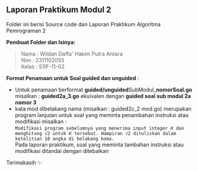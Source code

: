 ## Laporan Praktikum Modul 2
Folder ini berisi Source code dan Laporan Praktikum Algoritma Pemrograman 2

**Pembuat Folder dan Isinya:**

> Nama : Wildan Daffa' Hakim Putra Antara\
> Nim : 2311102055 \
> Kelas : S1IF-11-02

**Format Penamaan untuk Soal guided dan unguided** : 

 - Untuk penamaan berformat **guided/unguided**SubModul_**nomorSoal.go**
 misalkan : **guided2a_3.go** ekuivalen dengan **guided soal sub modul 2a nomor 3**
 - kata mod dibelakang nama (misalkan : guided2c_2 mod.go) merupakan program lanjutan untuk soal yang meminta penambahan instruksi atau modifikasi misalkan :\
 ```Modifikasi program sebelumnya yang menerima input integer 𝐾 dan menghitung √2 untuk 𝐾 tersebut. Hampiran √2 dituliskan dalam ketelitian 10 angka di belakang koma.```\
 Pada laporan praktikum, soal yang meminta tambahan instruksi atau modifikasi ditandai dengan ditebalkan

Terimakasih ✨
